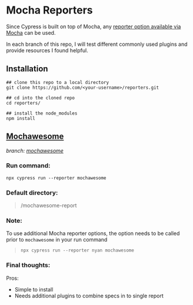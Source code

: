 # Mocha Reporters 

Since Cypress is built on top of Mocha, any [reporter option available via Mocha](https://mochajs.org/#reporters) can be used.

In each branch of this repo, I will test different commonly used plugins and provide resources I found helpful.

## Installation
```
## clone this repo to a local directory
git clone https://github.com/<your-username>/reporters.git

## cd into the cloned repo
cd reporters/

## install the node_modules
npm install
```

## [Mochawesome](https://github.com/adamgruber/mochawesome)
*branch: [mochawesome](https://github.com/conversaShawn/reporters/tree/mochawesome)*
### Run command:
`npx cypress run --reporter mochawesome`
### Default directory:
> /mochawesome-report

### Note:
To use additional Mocha reporter options, the option needs to be called prior to `mochawesome` in your run command
> `npx cypress run --reporter nyan mochawesome`

### Final thoughts:
Pros:
- Simple to install
- Needs additional plugins to combine specs in to single report 